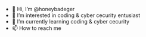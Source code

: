 - 👋 Hi, I’m @honeybadeger
- 👀 I’m interested in coding & cyber cecurity entusiast 
- 🌱 I’m currently learning coding & cyber cecurity
- 📫 How to reach me 

<!---
honeybadeger/honeybadeger is a ✨ special ✨ repository because its `README.md` (this file) appears on your GitHub profile.
You can click the Preview link to take a look at your changes.
--->
